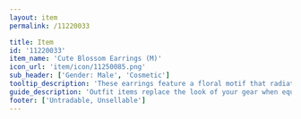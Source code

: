 ```yaml
---
layout: item
permalink: /11220033

title: Item
id: '11220033'
item_name: 'Cute Blossom Earrings (M)'
icon_url: 'item/icon/11250085.png'
sub_header: ['Gender: Male', 'Cosmetic']
tooltip_description: 'These earrings feature a floral motif that radiates the freshness of dryer sheets.'
guide_description: 'Outfit items replace the look of your gear when equipped.'
footer: ['Untradable, Unsellable']
---
```

